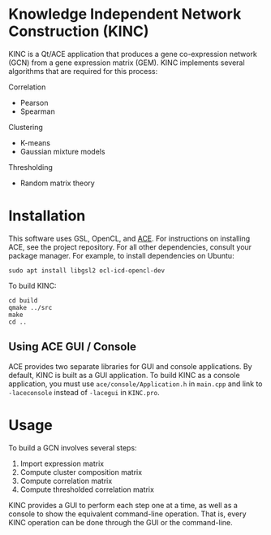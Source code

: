 # Knowledge Independent Network Construction (KINC)

KINC is a Qt/ACE application that produces a gene co-expression network (GCN) from a gene expression matrix (GEM). KINC implements several algorithms that are required for this process:

Correlation
- Pearson
- Spearman

Clustering
- K-means
- Gaussian mixture models

Thresholding
- Random matrix theory

# Installation

This software uses GSL, OpenCL, and [ACE](https://github.com/SystemsGenetics/ACE). For instructions on installing ACE, see the project repository. For all other dependencies, consult your package manager. For example, to install dependencies on Ubuntu:
```
sudo apt install libgsl2 ocl-icd-opencl-dev
```

To build KINC:
```
cd build
qmake ../src
make
cd ..
```

## Using ACE GUI / Console

ACE provides two separate libraries for GUI and console applications. By default, KINC is built as a GUI application. To build KINC as a console application, you must use `ace/console/Application.h` in `main.cpp` and link to `-laceconsole` instead of `-lacegui` in `KINC.pro`.

# Usage

To build a GCN involves several steps:

1. Import expression matrix
2. Compute cluster composition matrix
3. Compute correlation matrix
4. Compute thresholded correlation matrix

KINC provides a GUI to perform each step one at a time, as well as a console to show the equivalent command-line operation. That is, every KINC operation can be done through the GUI or the command-line.
